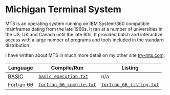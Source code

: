 # Michigan Terminal System

MTS is an operating system running on IBM System/360 compatible
mainframes dating from the late 1960s. It ran at a number of universities
in the US, UK and Canada until the late 90s, It provided batch and
interactive access with a large number of programs and tools included
in the standard distribution.

I have written about MTS in much more detail on my other site
[try-mts.com](https://try-mts.com/).

| Language                          | Compile/Run                          | Listing                              |
|-----------------------------------|--------------------------------------|--------------------------------------|
| [BASIC](../../programs/BASIC/tpk_4th_ed.bas) | [`basic_execution.txt`](basic_execution.txt) | n/a | |
| [Fortran 66](<../../programs/Fortran 66/tpk.for>) | [`fortran_66_compile.txt`](fortran_66_compile.txt) | [`fortran_66_listing.txt`](fortran_66__listing.txt) | 

